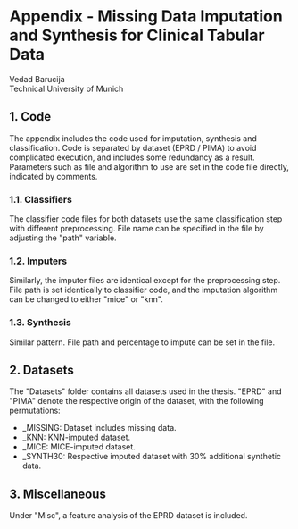 # Appendix - Missing Data Imputation and Synthesis for Clinical Tabular Data
Vedad Barucija  
Technical University of Munich

## 1. Code
The appendix includes the code used for imputation, synthesis and classification.
Code is separated by dataset (EPRD / PIMA) to avoid complicated execution, and includes some redundancy as a result.
Parameters such as file and algorithm to use are set in the code file directly, indicated by comments.

### 1.1. Classifiers
The classifier code files for both datasets use the same classification step with different preprocessing. File name can be specified in the file by adjusting the "path" variable.

### 1.2. Imputers
Similarly, the imputer files are identical except for the preprocessing step. File path is set identically to classifier code, and the imputation algorithm can be changed to either "mice" or "knn".

### 1.3. Synthesis
Similar pattern. File path and percentage to impute can be set in the file.


## 2. Datasets
The "Datasets" folder contains all datasets used in the thesis. "EPRD" and "PIMA" denote the respective origin of the dataset, with the following permutations:
- _MISSING: Dataset includes missing data.
- _KNN: KNN-imputed dataset.
- _MICE: MICE-imputed dataset.
- _SYNTH30: Respective imputed dataset with 30% additional synthetic data.

## 3. Miscellaneous
Under "Misc", a feature analysis of the EPRD dataset is included.

